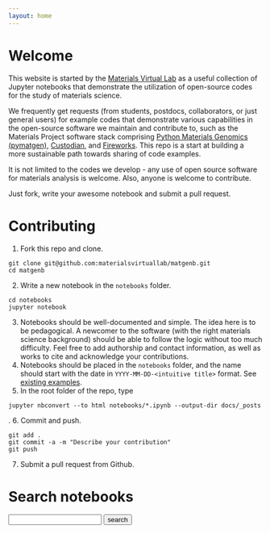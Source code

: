 ```yaml
---
layout: home
---
```


# Welcome

This website is started by the [Materials Virtual Lab](http://www.materialsvirtuallab.org) as a useful collection of Jupyter notebooks that demonstrate the utilization of open-source codes for the study of materials science.

We frequently get requests (from students, postdocs, collaborators, or just general users) for example codes that demonstrate various capabilities in the open-source software we maintain and contribute to, such as the Materials Project software stack comprising [Python Materials Genomics (pymatgen)](http://www.pymatgen.org), [Custodian](https://materialsproject.github.io/custodian/), and [Fireworks](https://pythonhosted.org/FireWorks/). This repo is a start at building a more sustainable path towards sharing of code examples. 

It is not limited to the codes we develop - any use of open source software for materials analysis is welcome. Also, anyone is welcome to contribute. 

Just fork, write your awesome notebook and submit a pull request.

# Contributing

1. Fork this repo and clone.
```
git clone git@github.com:materialsvirtuallab/matgenb.git
cd matgenb
```
2. Write a new notebook in the `notebooks` folder.
```
cd notebooks
jupyter notebook
```
3. Notebooks should be well-documented and simple. The idea here is to be pedagogical. A newcomer to the software (with the right materials science background) should be able to follow the logic without too much difficulty. Feel free to add authorship and contact information, as well as works to cite and acknowledge your contributions.
4. Notebooks should be placed in the `notebooks` folder, and the name should start with the date in `YYYY-MM-DD-<intuitive title>` format. See [existing examples](https://github.com/materialsvirtuallab/matgenb/tree/master/notebooks).
5. In the root folder of the repo, type
```
jupyter nbconvert --to html notebooks/*.ipynb --output-dir docs/_posts
```
.
6. Commit and push.
```
git add .
git commit -a -m "Describe your contribution"
git push
```
7. Submit a pull request from Github.

# Search notebooks

<form action="/search.html" method="get">
  <input type="text" id="search-box" name="query">
  <input type="submit" value="search">
</form>
